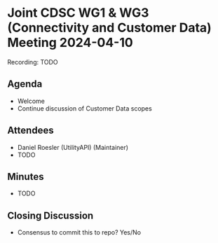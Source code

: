 # Joint CDSC WG1 & WG3 (Connectivity and Customer Data) Meeting 2024-04-10

Recording: TODO

## Agenda
* Welcome
* Continue discussion of Customer Data scopes

## Attendees
* Daniel Roesler (UtilityAPI) (Maintainer)
* TODO

## Minutes
* TODO

## Closing Discussion
* Consensus to commit this to repo? Yes/No

